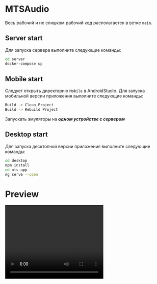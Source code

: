 # MTSAudio
Весь рабочий и не слишком рабочий код располагается в ветке `main`.

## Server start
Для запуска сервера выполните следующие команды:
```bash
cd server
docker-compose up
```

## Mobile start
Следует открыть директорию `Mobile` в AndroidStudio.
Для запуска мобильной версии приложения выполните следующие команды:
```bash
Build -> Clean Project
Build -> Rebuild Project
```
Запускать эмуляторы на ***одном устройстве с сервером***

## Desktop start
Для запуска десктопной версии приложения выполните следующие команды:
```bash
cd desktop
npm install
cd mts-app
ng serve --open
```

# Preview
<video width="320" height="240" controls>
  <source src="Preview.mp4" type="video/mp4">
  Ваш браузер не поддерживает тег video.
</video>